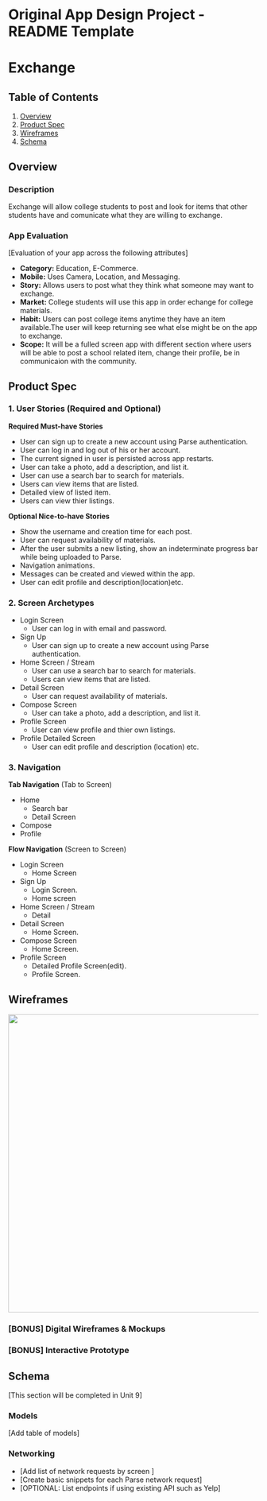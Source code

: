 Original App Design Project - README Template
===

# Exchange

## Table of Contents
1. [Overview](#Overview)
1. [Product Spec](#Product-Spec)
1. [Wireframes](#Wireframes)
2. [Schema](#Schema)

## Overview
### Description
Exchange will allow college students to post and look for items that other students have and comunicate what they are willing to exchange.

### App Evaluation
[Evaluation of your app across the following attributes]
- **Category:** Education, E-Commerce.
- **Mobile:** Uses Camera, Location, and Messaging.
- **Story:** Allows users to post what they think what someone may want to exchange.
- **Market:** College students will use this app in order echange for college materials.
- **Habit:** Users can post college items anytime they have an item available.The user will keep returning see what else might be on the app to exchange.
- **Scope:** It will be a fulled screen app with different section where users will be able to post a school related item, change their profile, be in communicaion with the community.

## Product Spec

### 1. User Stories (Required and Optional)

**Required Must-have Stories**

* User can sign up to create a new account using Parse authentication.
* User can log in and log out of his or her account.
* The current signed in user is persisted across app restarts.
* User can take a photo, add a description, and list it.
* User can use a search bar to search for materials.
* Users can view items that are listed.
* Detailed view of listed item.
* Users can view thier listings.

**Optional Nice-to-have Stories**

* Show the username and creation time for each post.
* User can request availability of materials.
* After the user submits a new listing, show an indeterminate progress bar while being uploaded to Parse.
* Navigation animations.
* Messages can be created and viewed within the app.
* User can edit profile and description(location)etc.

### 2. Screen Archetypes

* Login Screen
   * User can log in with email and password.
* Sign Up
    * User can sign up to create a new account using Parse authentication.
* Home Screen / Stream
   * User can use a search bar to search for materials.
   * Users can view items that are listed.
* Detail Screen
   * User can request availability of materials.
* Compose Screen
   * User can take a photo, add a description, and list it.
* Profile Screen
   * User can view profile and thier own listings.
* Profile Detailed Screen
   * User can edit profile and description (location) etc.

### 3. Navigation

**Tab Navigation** (Tab to Screen)

* Home
  * Search bar
  * Detail Screen
* Compose
* Profile

**Flow Navigation** (Screen to Screen)

* Login Screen
    * Home Screen
* Sign Up
    * Login Screen.
    * Home screen
* Home Screen / Stream
   * Detail
* Detail Screen
   * Home Screen.
* Compose Screen
   * Home Screen.
* Profile Screen
   * Detailed Profile Screen(edit).
   * Profile Screen.

## Wireframes
<img src="https://imgur.com/IQ2EXSh" width=600>

### [BONUS] Digital Wireframes & Mockups

### [BONUS] Interactive Prototype

## Schema 
[This section will be completed in Unit 9]
### Models
[Add table of models]
### Networking
- [Add list of network requests by screen ]
- [Create basic snippets for each Parse network request]
- [OPTIONAL: List endpoints if using existing API such as Yelp]

